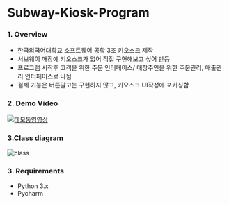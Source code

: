 # Subway-Kiosk-Program


 ### 1. Overview
 - 한국외국어대학교 소프트웨어 공학 3조 키오스크 제작
 - 서브웨이 매장에 키오스크가 없어 직접 구현해보고 싶어 만듬
 - 프로그램 시작후 고객을 위한 주문 인터페이스/ 매장주인을 위한 주문관리, 매출관리 인터페이스로 나뉨
 - 결제 기능은 버튼말고는 구현하지 않고, 키오스크 UI작성에 포커싱함
 
 
 ### 2. Demo Video

[![데모동영영상 ](http://img.youtube.com/vi/e7-lKwutfhM/0.jpg)](https://www.youtube.com/embed/e7-lKwutfhM) 

<!-- https://user-images.githubusercontent.com/40832965/155907865-0b81fc51-333d-400f-a457-2c1a5f8f2c4b.mp4 -->

### 3.Class diagram
![class](https://user-images.githubusercontent.com/40832965/155911690-08a5f117-d47f-4452-9a26-362e026bf537.png)

  
 ### 3. Requirements
 - Python 3.x
 - Pycharm
